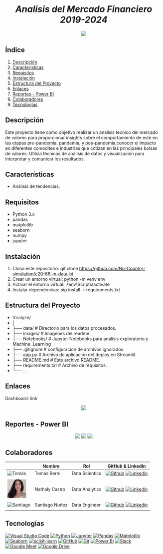 # <h1 align="center">_Analisis del Mercado Financiero 2019-2024_</h1>

<p align="center">
  <img src="images/portada.jpg"  height="400">
<p align="center">

## Índice

1. [Descripción](#descripción)
2. [Características](#características)
3. [Requisitos](#requisitos)
4. [Instalación](#instalación)
5. [Estructura del Proyecto](#estructura-del-proyecto)
6. [Enlaces](#enlaces)
7. [Reportes - Power BI](#reportes---power-bi)
8. [Colaboradores](#colaboradores)
9. [Tecnologías](#tecnologías)

## Descripción

Este proyecto tiene como objetivo realizar un analisis tecnico del mercado de valores para proporcionar insights sobre el comportamiento de este en las etapas pre-pandemia, pandemia, y pos-pandemia,conocer el impacto en diferentes comodites e industrias que cotizan en las principales bolsas de valores. Utiliza técnicas de análisis de datos y visualización para interpretar y comunicar los resultados.

## Características

- Análisis de tendencias.


## Requisitos

- Python 3.x
- pandas
- matplotlib
- seaborn
- numpy
- jupyter 

## Instalación

1. Clona este repositorio:
   git clone https://github.com/No-Country-simulation/c20-66-m-data-bi
2. Crear un entorno virtual: python -m venv env
3. Activar el entorno virtual: .\env\Scripts\activate
3. Instalar dependencias:    pip install -r requirements.txt



## Estructura del Proyecto

- Viralyze/
- │
- ├── data/                    # Directorio para los datos procesados.
- ├── images/                  # Imagenes del readme.
- ├── Notebooks/               # Jupyter Notebooks para análisis exploratorio y Machine .Learning
- ├── .gitignore               # configuracion de archivos ignorados.
- ├── app.py                   # Archivo de aplicación del deploy en Streamlit.
- ├── README.md                # Este archivo README.
- ├── requirements.txt         # Archivo de requisitos.
- └── ...

## Enlaces

Dashboard: link


<p align="center">
  <img src="images/streamlit.gif"  height="200">
<p align="center">



## Reportes - Power BI

<p align="center">
  <img src="images/reporte1.jpg"  height="400">
  <img src="images/reporte2.jpg"  height="400">
  <img src="images/reporte3.jpg"  height="400">
<p align="center">

## Colaboradores

|                         | Nombre   |   Rol                    | GitHub & LinkedIn                                                                                                                                                                                          |
| ----------------------------- | -------- | ---------------------- | ------------------------------------------------------------------------------------------------------------------------------------------------------------------------------------------------------- |
| <img width="60" height="60" src="Foto Tomás" alt="Tomás" /> | Tomás Berni | Data Scientics  | [![Github](https://skillicons.dev/icons?i=github)](https://github.com/tomasberni) [![Linkedin](https://skillicons.dev/icons?i=linkedin)]([https://www.linkedin.com/in/tomasberni/](https://www.linkedin.com/in/tomasberni/))                         |
|                               |
| <img width="60" height="60" src="fotoNathaly.jpg" alt="Nathaly" /> | Nathaly Castro | Data Analytics | [![Github](https://skillicons.dev/icons?i=github)](https://github.com/ylathan) [![Linkedin](https://skillicons.dev/icons?i=linkedin)](https://www.linkedin.com/in/nathaly-castro-g%C3%B3mez-49229723b/)                         |
|                               |
| <img width="60" height="60" src="foto" alt="Santiago" /> | Santiago Nuñez | Data Engineer | [![Github](https://skillicons.dev/icons?i=github)](https://github.com/SantiNunez2003) [![Linkedin](https://skillicons.dev/icons?i=linkedin)](link)                         |
|                               |

## Tecnologías

[![Visual Studio Code](https://img.shields.io/badge/IDE-Visual%20Studio%20Code-blue)](https://code.visualstudio.com/)
[![Python](https://img.shields.io/badge/Language-Python-blue)](https://www.python.org/)
[![Jupyter](https://img.shields.io/badge/Notebook-Jupyter-orange)](https://jupyter.org/)
[![Pandas](https://img.shields.io/badge/Library-Pandas-brightgreen)](https://pandas.pydata.org/)
[![Matplotlib](https://img.shields.io/badge/Library-Matplotlib-blue)](https://matplotlib.org/)
[![Seaborn](https://img.shields.io/badge/Library-Seaborn-yellow)](https://seaborn.pydata.org/)
[![scikit-learn](https://img.shields.io/badge/Library-scikit--learn-red)](https://scikit-learn.org/)
[![GitHub](https://img.shields.io/badge/Platform-GitHub-lightgrey)](https://github.com/)
[![Git](https://img.shields.io/badge/Version%20Control-Git-blue)](https://git-scm.com/)
[![Power BI](https://img.shields.io/badge/BI%20Tool-Power%20BI-yellow)](https://powerbi.microsoft.com/)
[![Slack](https://img.shields.io/badge/Chat-Slack-4A154B)](https://slack.com/)
[![Google Meet](https://img.shields.io/badge/Tool-Google%20Meet-4285F4)](https://meet.google.com/)
[![Google Drive](https://img.shields.io/badge/Tool-Google%20Drive-34A853)](https://drive.google.com/)

